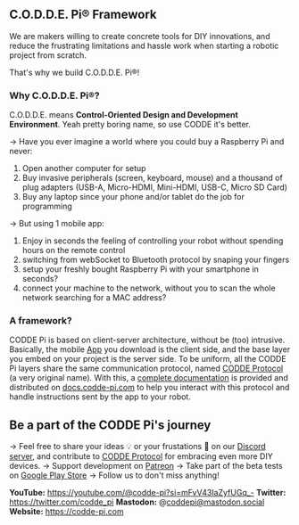 ## C.O.D.D.E. Pi® Framework

We are makers willing to create concrete tools for DIY innovations, and reduce the frustrating limitations and hassle work when starting a robotic project from scratch.

That's why we build C.O.D.D.E. Pi®!

### Why C.O.D.D.E. Pi®?

C.O.D.D.E. means **Control-Oriented Design and Development Environment**. Yeah pretty boring name, so use CODDE it's better.

-> Have you ever imagine a world where you could buy a Raspberry Pi and never:
1) Open another computer for setup
2) Buy invasive peripherals (screen, keyboard, mouse) and a thousand of plug adapters (USB-A, Micro-HDMI, Mini-HDMI, USB-C, Micro SD Card)
3) Buy any laptop since your phone and/or tablet do the job for programming

-> But using 1 mobile app:
1) Enjoy in seconds the feeling of controlling your robot without spending hours on the remote control
2) switching from webSocket to Bluetooth protocol by snaping your fingers
3) setup your freshly bought Raspberry Pi with your smartphone in seconds?
4) connect your machine to the network, without you to scan the whole network searching for a MAC address?

### A framework?

CODDE Pi is based on client-server architecture, without be (too) intrusive. Basically, the mobile [App](https://github.com/codde-pi/codde_pi) you download is the client side, and the base layer you embed on your project is the server side.
To be uniform, all the CODDE Pi layers share the same communication protocol, named [CODDE Protocol](https://github.com/codde-pi/codde_protocol) (a very original name).
With this, a [complete documentation](https://github.com/codde-pi/codde_doc) is provided and distributed on [docs.codde-pi.com](https://codde-pi.com) to help you interact with this protocol and handle instructions sent by the app to your robot.

## Be a part of the CODDE Pi's journey

-> Feel free to share your ideas 💡 or your frustations 😬 on our [Discord server](discord.com/invite/VvQfNWZPw3), and contribute to [CODDE Protocol](https://github.com/codde-pi/codde_protocol) for embracing even more DIY devices.
-> Support development on [Patreon](patreon.com/user?u=95462777)
-> Take part of the beta tests on [Google Play Store](https://play.google.com/store/apps/details?id=com.wdm.dopy)
-> Follow us to don't miss anything!

**YouTube:** https://youtube.com/@codde-pi?si=mFvV43IaZyfUGq_-
**Twitter:** https://twitter.com/codde_pi
**Mastodon:** @coddepi@mastodon.social
**Website:** https://codde-pi.com
